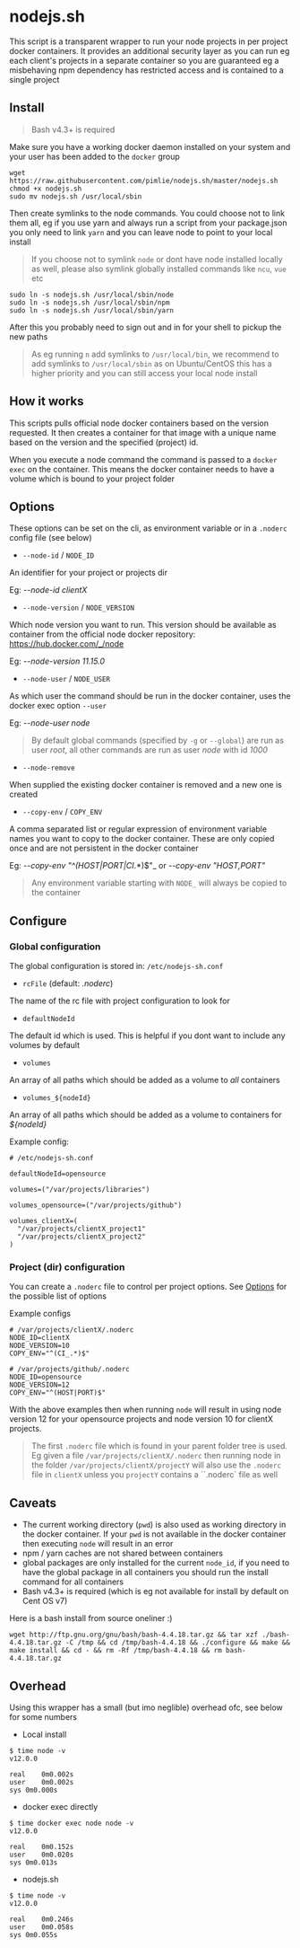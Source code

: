 # nodejs.sh

This script is a transparent wrapper to run your node projects in per project docker containers. It provides an additional security layer as you can run eg each client's projects in a separate container so you are guaranteed eg a misbehaving npm dependency has restricted access and is contained to a single project

## Install

> Bash v4.3+ is required

Make sure you have a working docker daemon installed on your system and your user has been added to the `docker` group

```
wget https://raw.githubusercontent.com/pimlie/nodejs.sh/master/nodejs.sh
chmod +x nodejs.sh
sudo mv nodejs.sh /usr/local/sbin
```

Then create symlinks to the node commands. You could choose not to link them all, eg if you use yarn and always run a script from your package.json you only need to link `yarn` and you can leave node to point to your local install

> If you choose not to symlink `node` or dont have node installed locally as well, please also symlink globally installed commands like `ncu`, `vue` etc

```
sudo ln -s nodejs.sh /usr/local/sbin/node
sudo ln -s nodejs.sh /usr/local/sbin/npm
sudo ln -s nodejs.sh /usr/local/sbin/yarn
```

After this you probably need to sign out and in for your shell to pickup the new paths

> As eg running `n` add symlinks to `/usr/local/bin`, we recommend to add symlinks to `/usr/local/sbin` as on Ubuntu/CentOS this has a higher priority and you can still access your local node install

## How it works

This scripts pulls official node docker containers based on the version requested. It then creates a container for that image with a unique name based on the version and the specified (project) id.

When you execute a node command the command is passed to a `docker exec` on the container. This means the docker container needs to have a volume which is bound to your project folder

## Options

These options can be set on the cli, as environment variable or in a `.noderc` config file (see below)

- `--node-id` / `NODE_ID`

An identifier for your project or projects dir

Eg: _--node-id clientX_

- `--node-version` / `NODE_VERSION`

Which node version you want to run. This version should be available as container from the official node docker repository: https://hub.docker.com/_/node

Eg: _--node-version 11.15.0_

- `--node-user` / `NODE_USER`

As which user the command should be run in the docker container, uses the docker exec option `--user`

Eg: _--node-user node_

> By default global commands (specified by `-g` or `--global`) are run as user _root_, all other commands are run as user _node_ with id _1000_

- `--node-remove`

When supplied the existing docker container is removed and a new one is created

- `--copy-env` / `COPY_ENV`

A comma separated list or regular expression of environment variable names you want to copy to the docker container. These are only copied once and are not persistent in the docker container

Eg: _--copy-env "^(HOST|PORT|CI_.*)$"_ or _--copy-env "HOST,PORT"_

> Any environment variable starting with `NODE_` will always be copied to the container

## Configure

### Global configuration

The global configuration is stored in: `/etc/nodejs-sh.conf`

- `rcFile` (default: _.noderc_)

The name of the rc file with project configuration to look for

- `defaultNodeId`

The default id which is used. This is helpful if you dont want to include any volumes by default

- `volumes`

An array of all paths which should be added as a volume to _all_ containers

- `volumes_${nodeId}`

An array of all paths which should be added as a volume to containers for _${nodeId}_

Example config:
```
# /etc/nodejs-sh.conf

defaultNodeId=opensource

volumes=("/var/projects/libraries")

volumes_opensource=("/var/projects/github")

volumes_clientX=(
  "/var/projects/clientX_project1"
  "/var/projects/clientX_project2"
)
```

### Project (dir) configuration

You can create a `.noderc` file to control per project options. See [Options](#Options) for the possible list of options

Example configs

```
# /var/projects/clientX/.noderc
NODE_ID=clientX
NODE_VERSION=10
COPY_ENV="^(CI_.*)$"
```

```
# /var/projects/github/.noderc
NODE_ID=opensource
NODE_VERSION=12
COPY_ENV="^(HOST|PORT)$"
```

With the above examples then when running `node` will result in using node version 12 for your opensource projects and node version 10 for clientX projects.

> The first `.noderc` file which is found in your parent folder tree is used. Eg given a file `/var/projects/clientX/.noderc` then running node in the folder `/var/projects/clientX/projectY` will also use the `.noderc` file in `clientX` unless you `projectY` contains a ``.noderc` file as well

## Caveats

- The current working directory (`pwd`) is also used as working directory in the docker container. If your `pwd` is not available in the docker container then executing `node` will result in an error
- npm / yarn caches are not shared between containers
- global packages are only installed for the current `node_id`, if you need to have the global package in all containers you should run the install command for all containers
- Bash v4.3+ is required (which is eg not available for install by default on Cent OS v7)

Here is a bash install from source oneliner :)
```
wget http://ftp.gnu.org/gnu/bash/bash-4.4.18.tar.gz && tar xzf ./bash-4.4.18.tar.gz -C /tmp && cd /tmp/bash-4.4.18 && ./configure && make && make install && cd - && rm -Rf /tmp/bash-4.4.18 && rm bash-4.4.18.tar.gz
```

## Overhead

Using this wrapper has a small (but imo neglible) overhead ofc, see below for some numbers

- Local install
```
$ time node -v
v12.0.0

real	0m0.002s
user	0m0.002s
sys	0m0.000s
```

- docker exec directly
```
$ time docker exec node node -v
v12.0.0

real	0m0.152s
user	0m0.020s
sys	0m0.013s
```

- nodejs.sh
```
$ time node -v
v12.0.0

real	0m0.246s
user	0m0.058s
sys	0m0.055s
```
